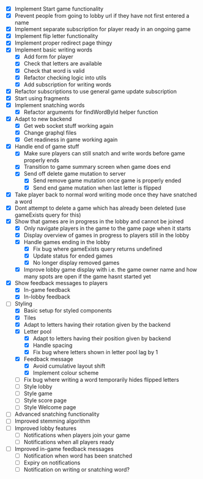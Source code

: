 - [x] Implement Start game functionality
- [x] Prevent people from going to lobby url if they have not first entered a name
- [x] Implement separate subscription for player ready in an ongoing game
- [x] Implement flip letter functionality
- [x] Implement proper redirect page thingy
- [x] Implement basic writing words
    - [x] Add form for player
    - [x] Check that letters are available
    - [x] Check that word is valid
    - [x] Refactor checking logic into utils
    - [x] Add subscription for writing words
- [x] Refactor subscriptions to use general game update subscription
- [x] Start using fragments
- [x] Implement snatching words
    - [x] Refactor arguments for findWordById helper function
- [x] Adapt to new backend
    - [x] Get web socket stuff working again
    - [x] Change graphql files
    - [x] Get readiness in game working again
- [x] Handle end of game stuff
    - [x] Make sure players can still snatch and write words before game properly ends
    - [x] Transition to game summary screen when game does end
    - [x] Send off delete game mutation to server
        - [x] Send remove game mutation once game is properly ended
        - [x] Send end game mutation when last letter is flipped
- [x] Take player back to normal word writing mode once they have snatched a word
- [x] Dont attempt to delete a game which has already been deleted (use gameExists query for this)
- [x] Show that games are in progress in the lobby and cannot be joined
    - [x] Only navigate players in the game to the game page when it starts
    - [x] Display overview of games in progress to players still in the lobby
    - [x] Handle games ending in the lobby
        - [x] Fix bug where gameExists query returns undefined
        - [x] Update status for ended games
        - [x] No longer display removed games
    - [x] Improve lobby game display with i.e. the game owner name and how many spots are open if the game hasnt started yet
- [x] Show feedback messages to players
    - [x] In-game feedback
    - [x] In-lobby feedback
- [ ] Styling
    - [x] Basic setup for styled components
    - [x] Tiles
    - [x] Adapt to letters having their rotation given by the backend
    - [x] Letter pool
        - [x] Adapt to letters having their position given by backend
        - [x] Handle spacing
        - [x] Fix bug where letters shown in letter pool lag by 1
    - [x] Feedback message
        - [x] Avoid cumulative layout shift
        - [x] Implement colour scheme
    - [ ] Fix bug where writing a word temporarily hides flipped letters
    - [ ] Style lobby
    - [ ] Style game
    - [ ] Style score page
    - [ ] Style Welcome page
- [ ] Advanced snatching functionality
- [ ] Improved stemming algorithm
- [ ] Improved lobby features
    - [ ] Notifications when players join your game
    - [ ] Notifications when all players ready
- [ ] Improved in-game feedback messages
    - [ ] Notification when word has been snatched
    - [ ] Expiry on notifications
    - [ ] Notification on writing or snatching word?
